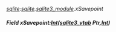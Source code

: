 _[sqlite](../../modules/sqlite/sqlite-module.md):[sqlite](../../modules/sqlite/sqlite-module.md).[sqlite3\_module](../../modules/sqlite/sqlite-sqlite3_module.md).xSavepoint_
##### Field xSavepoint:[Int](../../modules/wonkey/wonkey-types-int.md)([sqlite3_vtab](../../modules/sqlite/sqlite-sqlite3_vtab.md) Ptr,[Int](../../modules/wonkey/wonkey-types-int.md))
